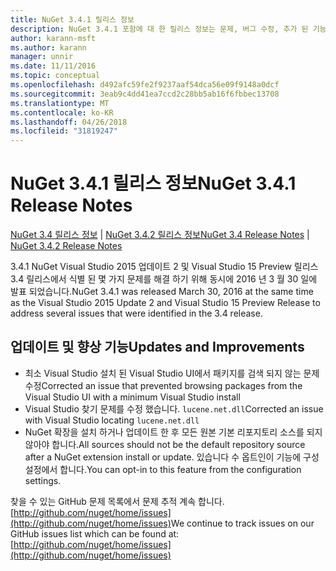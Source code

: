 ```yaml
---
title: NuGet 3.4.1 릴리스 정보
description: NuGet 3.4.1 포함에 대 한 릴리스 정보는 문제, 버그 수정, 추가 된 기능 및 Dcr 알려져 있습니다.
author: karann-msft
ms.author: karann
manager: unnir
ms.date: 11/11/2016
ms.topic: conceptual
ms.openlocfilehash: d492afc59fe2f9237aaf54dca56e09f9148a0dcf
ms.sourcegitcommit: 3eab9c4dd41ea7ccd2c28bb5ab16f6fbbec13708
ms.translationtype: MT
ms.contentlocale: ko-KR
ms.lasthandoff: 04/26/2018
ms.locfileid: "31819247"
---
```

# <a name="nuget-341-release-notes"></a><span data-ttu-id="df641-103">NuGet 3.4.1 릴리스 정보</span><span class="sxs-lookup"><span data-stu-id="df641-103">NuGet 3.4.1 Release Notes</span></span>

<span data-ttu-id="df641-104">[NuGet 3.4 릴리스 정보](../release-notes/nuget-3.4.md) | [NuGet 3.4.2 릴리스 정보](../release-notes/nuget-3.4.2.md)</span><span class="sxs-lookup"><span data-stu-id="df641-104">[NuGet 3.4 Release Notes](../release-notes/nuget-3.4.md) | [NuGet 3.4.2 Release Notes](../release-notes/nuget-3.4.2.md)</span></span>

<span data-ttu-id="df641-105">3.4.1 NuGet Visual Studio 2015 업데이트 2 및 Visual Studio 15 Preview 릴리스 3.4 릴리스에서 식별 된 몇 가지 문제를 해결 하기 위해 동시에 2016 년 3 월 30 일에 발표 되었습니다.</span><span class="sxs-lookup"><span data-stu-id="df641-105">NuGet 3.4.1 was released March 30, 2016 at the same time as the Visual Studio 2015 Update 2 and Visual Studio 15 Preview Release to address several issues that were identified in the 3.4 release.</span></span>

## <a name="updates-and-improvements"></a><span data-ttu-id="df641-106">업데이트 및 향상 기능</span><span class="sxs-lookup"><span data-stu-id="df641-106">Updates and Improvements</span></span>

* <span data-ttu-id="df641-107">최소 Visual Studio 설치 된 Visual Studio UI에서 패키지를 검색 되지 않는 문제 수정</span><span class="sxs-lookup"><span data-stu-id="df641-107">Corrected an issue that prevented browsing packages from the Visual Studio UI with a minimum Visual Studio install</span></span>
* <span data-ttu-id="df641-108">Visual Studio 찾기 문제를 수정 했습니다. `lucene.net.dll`</span><span class="sxs-lookup"><span data-stu-id="df641-108">Corrected an issue with Visual Studio locating `lucene.net.dll`</span></span>
* <span data-ttu-id="df641-109">NuGet 확장을 설치 하거나 업데이트 한 후 모든 원본 기본 리포지토리 소스를 되지 않아야 합니다.</span><span class="sxs-lookup"><span data-stu-id="df641-109">All sources should not be the default repository source after a NuGet extension install or update.</span></span>  <span data-ttu-id="df641-110">있습니다 수 옵트인이 기능에 구성 설정에서 합니다.</span><span class="sxs-lookup"><span data-stu-id="df641-110">You can opt-in to this feature from the configuration settings.</span></span>

<span data-ttu-id="df641-111">찾을 수 있는 GitHub 문제 목록에서 문제 추적 계속 합니다. [http://github.com/nuget/home/issues](http://github.com/nuget/home/issues)</span><span class="sxs-lookup"><span data-stu-id="df641-111">We continue to track issues on our GitHub issues list which can be found at: [http://github.com/nuget/home/issues](http://github.com/nuget/home/issues)</span></span>